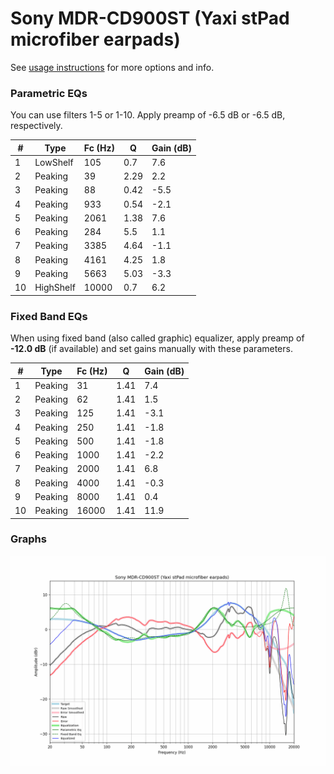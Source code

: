 # Sony MDR-CD900ST (Yaxi stPad microfiber earpads)
See [usage instructions](https://github.com/jaakkopasanen/AutoEq#usage) for more options and info.

### Parametric EQs
You can use filters 1-5 or 1-10. Apply preamp of -6.5 dB or -6.5 dB, respectively.

|   # | Type      |   Fc (Hz) |    Q |   Gain (dB) |
|-----|-----------|-----------|------|-------------|
|   1 | LowShelf  |       105 | 0.7  |         7.6 |
|   2 | Peaking   |        39 | 2.29 |         2.2 |
|   3 | Peaking   |        88 | 0.42 |        -5.5 |
|   4 | Peaking   |       933 | 0.54 |        -2.1 |
|   5 | Peaking   |      2061 | 1.38 |         7.6 |
|   6 | Peaking   |       284 | 5.5  |         1.1 |
|   7 | Peaking   |      3385 | 4.64 |        -1.1 |
|   8 | Peaking   |      4161 | 4.25 |         1.8 |
|   9 | Peaking   |      5663 | 5.03 |        -3.3 |
|  10 | HighShelf |     10000 | 0.7  |         6.2 |

### Fixed Band EQs
When using fixed band (also called graphic) equalizer, apply preamp of **-12.0 dB** (if available) and set gains manually with these parameters.

|   # | Type    |   Fc (Hz) |    Q |   Gain (dB) |
|-----|---------|-----------|------|-------------|
|   1 | Peaking |        31 | 1.41 |         7.4 |
|   2 | Peaking |        62 | 1.41 |         1.5 |
|   3 | Peaking |       125 | 1.41 |        -3.1 |
|   4 | Peaking |       250 | 1.41 |        -1.8 |
|   5 | Peaking |       500 | 1.41 |        -1.8 |
|   6 | Peaking |      1000 | 1.41 |        -2.2 |
|   7 | Peaking |      2000 | 1.41 |         6.8 |
|   8 | Peaking |      4000 | 1.41 |        -0.3 |
|   9 | Peaking |      8000 | 1.41 |         0.4 |
|  10 | Peaking |     16000 | 1.41 |        11.9 |

### Graphs
![](./Sony%20MDR-CD900ST%20(Yaxi%20stPad%20microfiber%20earpads).png)

